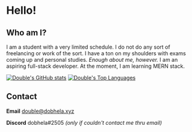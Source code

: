 # Hello!

## Who am I?
I am a student with a very limited schedule. I do not do any sort of freelancing or work of the sort. I have a ton on my shoulders with exams coming up and personal studies. *Enough about me, however.*
I am an aspiring full-stack developer. At the moment, I am learning MERN stack.

[![Double's GitHub stats](https://github-readme-stats.vercel.app/api?username=dobhela&show_icons=true&theme=omni)](https://github.com/anuraghazra/github-readme-stats)
[![Double's Top Languages](https://github-readme-stats.vercel.app/api/top-langs/?username=dobhela&layout=compact&theme=omni)](https://github.com/anuraghazra/github-readme-stats)

## Contact

**Email** double@dobhela.xyz

**Discord** dobhela#2505 *(only if couldn't contact me thru email)*
